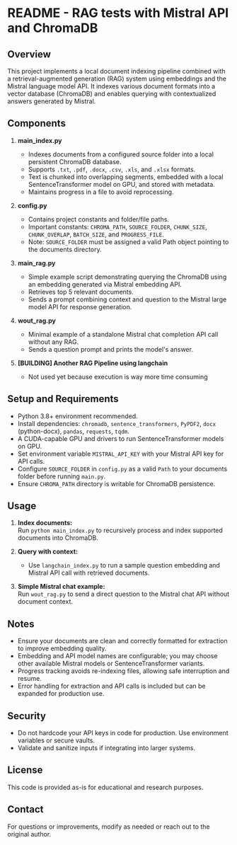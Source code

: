 README - RAG tests with Mistral API and ChromaDB
====================================================================

Overview
--------
This project implements a local document indexing pipeline combined with a retrieval-augmented generation (RAG) system using embeddings and the Mistral language model API. It indexes various document formats into a vector database (ChromaDB) and enables querying with contextualized answers generated by Mistral.

Components
----------
1. **main_index.py**  
   - Indexes documents from a configured source folder into a local persistent ChromaDB database.  
   - Supports `.txt`, `.pdf`, `.docx`, `.csv`, `.xls`, and `.xlsx` formats.  
   - Text is chunked into overlapping segments, embedded with a local SentenceTransformer model on GPU, and stored with metadata.  
   - Maintains progress in a file to avoid reprocessing.

2. **config.py**  
   - Contains project constants and folder/file paths.  
   - Important constants: `CHROMA_PATH`, `SOURCE_FOLDER`, `CHUNK_SIZE`, `CHUNK_OVERLAP`, `BATCH_SIZE`, and `PROGRESS_FILE`.  
   - Note: `SOURCE_FOLDER` must be assigned a valid Path object pointing to the documents directory.

3. **main_rag.py**  
   - Simple example script demonstrating querying the ChromaDB using an embedding generated via Mistral embedding API.  
   - Retrieves top 5 relevant documents.  
   - Sends a prompt combining context and question to the Mistral large model API for response generation.

5. **wout_rag.py**  
   - Minimal example of a standalone Mistral chat completion API call without any RAG.  
   - Sends a question prompt and prints the model's answer.

6. **[BUILDING] Another RAG Pipeline using langchain**
    - Not used yet because execution is way more time consuming


Setup and Requirements
----------------------
- Python 3.8+ environment recommended.  
- Install dependencies: `chromadb`, `sentence_transformers`, `PyPDF2`, `docx` (python-docx), `pandas`, `requests`, `tqdm`.  
- A CUDA-capable GPU and drivers to run SentenceTransformer models on GPU.  
- Set environment variable `MISTRAL_API_KEY` with your Mistral API key for API calls.  
- Configure `SOURCE_FOLDER` in `config.py` as a valid `Path` to your documents folder before running `main.py`.  
- Ensure `CHROMA_PATH` directory is writable for ChromaDB persistence.

Usage
-----
1. **Index documents:**  
   Run `python main_index.py` to recursively process and index supported documents into ChromaDB.

2. **Query with context:**  
   - Use `langchain_index.py` to run a sample question embedding and Mistral API call with retrieved documents.  

3. **Simple Mistral chat example:**  
   Run `wout_rag.py` to send a direct question to the Mistral chat API without document context.

Notes
-----
- Ensure your documents are clean and correctly formatted for extraction to improve embedding quality.  
- Embedding and API model names are configurable; you may choose other available Mistral models or SentenceTransformer variants.  
- Progress tracking avoids re-indexing files, allowing safe interruption and resume.  
- Error handling for extraction and API calls is included but can be expanded for production use.

Security
--------
- Do not hardcode your API keys in code for production. Use environment variables or secure vaults.  
- Validate and sanitize inputs if integrating into larger systems.

License
-------
This code is provided as-is for educational and research purposes.

Contact
-------
For questions or improvements, modify as needed or reach out to the original author.

